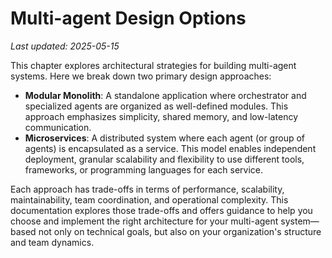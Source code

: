 # Multi-agent Design Options

_Last updated: 2025-05-15_

This chapter explores architectural strategies for building multi-agent systems.
Here we break down two primary design approaches:

- **Modular Monolith**: A standalone application where orchestrator and
  specialized agents are organized as well-defined modules. This approach
  emphasizes simplicity, shared memory, and low-latency communication.
- **Microservices**: A distributed system where each agent (or group of agents)
  is encapsulated as a service. This model enables independent deployment,
  granular scalability and flexibility to use different tools, frameworks, or
  programming languages for each service.

Each approach has trade-offs in terms of performance, scalability,
maintainability, team coordination, and operational complexity. This
documentation explores those trade-offs and offers guidance to help you choose
and implement the right architecture for your multi-agent system—based not only
on technical goals, but also on your organization's structure and team dynamics.
